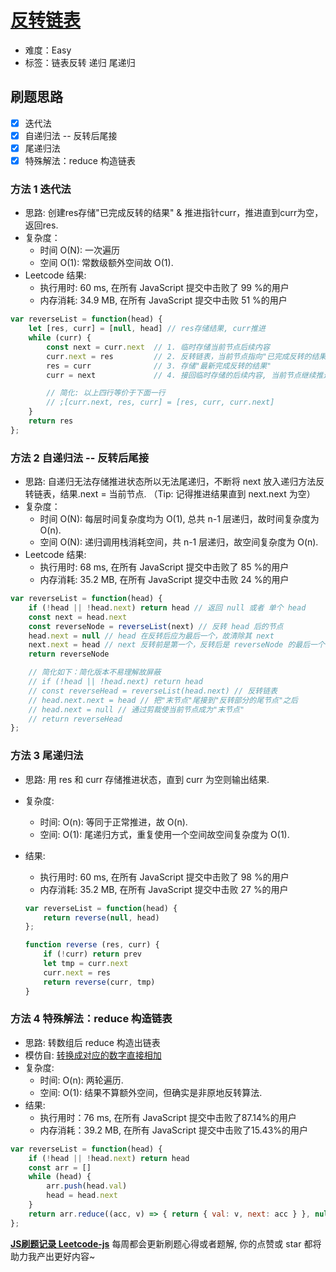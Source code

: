 # [反转链表](https://leetcode-cn.com/problems/reverse-linked-list/)

- 难度：Easy
- 标签：链表反转 递归 尾递归

## 刷题思路

- [x] 迭代法
- [x] 自递归法 -- 反转后尾接
- [x] 尾递归法
- [x] 特殊解法：reduce 构造链表

### 方法 1 迭代法

- 思路: 创建res存储"已完成反转的结果" & 推进指针curr，推进直到curr为空，返回res.
- 复杂度：
    - 时间 O(N): 一次遍历
    - 空间 O(1): 常数级额外空间故 O(1).
- Leetcode 结果:
    - 执行用时: 60 ms, 在所有 JavaScript 提交中击败了 99 %的用户
    - 内存消耗: 34.9 MB, 在所有 JavaScript 提交中击败 51 %的用户

``` js
var reverseList = function(head) {
    let [res, curr] = [null, head] // res存储结果, curr推进
    while (curr) {
        const next = curr.next  // 1. 临时存储当前节点后续内容
        curr.next = res         // 2. 反转链表，当前节点指向"已完成反转的结果"
        res = curr              // 3. 存储"最新完成反转的结果"
        curr = next             // 4. 接回临时存储的后续内容, 当前节点继续推进

        // 简化: 以上四行等价于下面一行
        // ;[curr.next, res, curr] = [res, curr, curr.next]
    }
    return res
};
```

### 方法 2 自递归法 -- 反转后尾接

- 思路: 自递归无法存储推进状态所以无法尾递归，不断将 next 放入递归方法反转链表，结果.next = 当前节点. （Tip: 记得推进结果直到 next.next 为空）
- 复杂度：
    - 时间 O(N): 每层时间复杂度均为 O(1), 总共 n-1 层递归，故时间复杂度为 O(n).
    - 空间 O(N): 递归调用栈消耗空间，共 n-1 层递归，故空间复杂度为 O(n).
- Leetcode 结果:
    - 执行用时: 68 ms, 在所有 JavaScript 提交中击败了 85 %的用户
    - 内存消耗: 35.2 MB, 在所有 JavaScript 提交中击败 24 %的用户

``` js
var reverseList = function(head) {
    if (!head || !head.next) return head // 返回 null 或者 单个 head
    const next = head.next
    const reverseNode = reverseList(next) // 反转 head 后的节点
    head.next = null // head 在反转后应为最后一个，故清除其 next
    next.next = head // next 反转前是第一个，反转后是 reverseNode 的最后一个，故用来尾接
    return reverseNode

    // 简化如下：简化版本不易理解故屏蔽
    // if (!head || !head.next) return head
    // const reverseHead = reverseList(head.next) // 反转链表
    // head.next.next = head // 把"末节点"尾接到"反转部分的尾节点"之后
    // head.next = null // 通过剪裁使当前节点成为"末节点"
    // return reverseHead
};
```

### 方法 3 尾递归法

- 思路: 用 res 和 curr 存储推进状态，直到 curr 为空则输出结果.
- 复杂度:
    - 时间: O(n): 等同于正常推进，故 O(n).
    - 空间: O(1): 尾递归方式，重复使用一个空间故空间复杂度为 O(1).
- 结果:
    - 执行用时: 60 ms, 在所有 JavaScript 提交中击败了 98 %的用户
    - 内存消耗: 35.2 MB, 在所有 JavaScript 提交中击败 27 %的用户

    ``` js
    var reverseList = function(head) {
        return reverse(null, head)
    };

    function reverse (res, curr) {
        if (!curr) return prev
        let tmp = curr.next
        curr.next = res
        return reverse(curr, tmp)
    }
    ```

### 方法 4 特殊解法：reduce 构造链表

- 思路: 转数组后 reduce 构造出链表
- 模仿自: [转换成对应的数字直接相加](https://leetcode-cn.com/problems/add-two-numbers/solution/zhuan-huan-cheng-dui-ying-de-shu-zi-zhi-jie-xiang-/)
- 复杂度:
    - 时间: O(n): 两轮遍历.
    - 空间: O(1): 结果不算额外空间，但确实是非原地反转算法.
- 结果:
    - 执行用时：76 ms, 在所有 JavaScript 提交中击败了87.14%的用户
    - 内存消耗：39.2 MB, 在所有 JavaScript 提交中击败了15.43%的用户

``` js
var reverseList = function(head) {
    if (!head || !head.next) return head
    const arr = []
    while (head) {
        arr.push(head.val)
        head = head.next
    }
    return arr.reduce((acc, v) => { return { val: v, next: acc } }, null)
};
```

**[JS刷题记录 Leetcode-js](https://github.com/Nodreame/leetcode-js)** 每周都会更新刷题心得或者题解, 你的点赞或 star 都将助力我产出更好内容~
